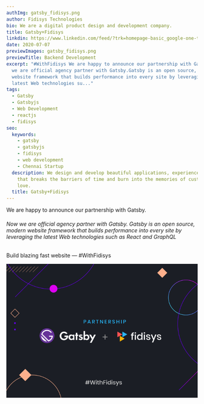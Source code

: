 ```yaml
---
authImg: gatsby_fidisys.png
author: Fidisys Technologies
bio: We are a digital product design and development company.
title: Gatsby+Fidisys
linkdin: https://www.linkedin.com/feed/?trk=homepage-basic_google-one-tap-submit
date: 2020-07-07
previewImages: gatsby_fidisys.png
previewTitle: Backend Development
excerpt: "#WithFidisys We are happy to announce our partnership with Gatsby. Now
  we are official agency partner with Gatsby.Gatsby is an open source, modern
  website framework that builds performance into every site by leveraging the
  latest Web technologies su..."
tags:
  - Gatsby
  - Gatsbyjs
  - Web Development
  - reactjs
  - fidisys
seo:
  keywords:
    - gatsby
    - gatsbyjs
    - fidisys
    - web development
    - Chennai Startup
  description: We design and develop beautiful applications, experience and brands
    that breaks the barriers of time and burn into the memories of customers
    love.
  title: Gatsby+Fidisys
---
```

We are happy to announce our partnership with Gatsby.

###### Now we are official agency partner with Gatsby. Gatsby is an open source, modern website framework that builds performance into every site by leveraging the latest Web technologies such as React and GraphQL

Build blazing fast website — #WithFidisys

![WithFidisys](gatsby_fidisys.png "WithFidisys")